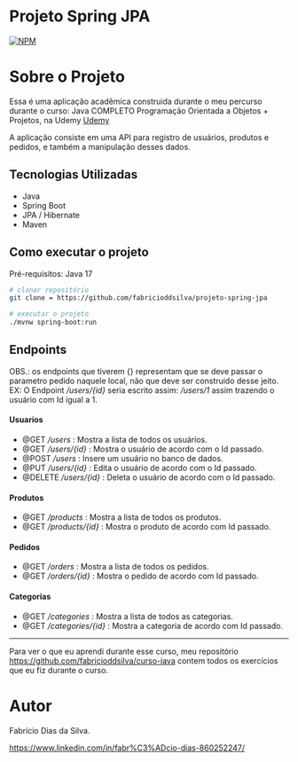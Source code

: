 # Projeto Spring JPA
[![NPM](https://img.shields.io/npm/l/react)](https://github.com/fabricioddsilva/projeto-spring-jpa/blob/main/LICENSE)

# Sobre o Projeto
Essa é uma aplicação acadêmica construida durante o meu percurso durante o curso: Java COMPLETO Programação Orientada a Objetos + Projetos, na Udemy [Udemy](https://www.udemy.com/ "Site da Udemy")  

A aplicação consiste em uma API para registro de usuários, produtos e pedidos, e também a manipulação desses dados.

## Tecnologias Utilizadas
- Java
- Spring Boot
- JPA / Hibernate
- Maven

## Como executar o projeto
Pré-requisitos: Java 17

```bash
# clonar repositório
git clone = https://github.com/fabricioddsilva/projeto-spring-jpa

# executar o projeto
./mvnw spring-boot:run
```

## Endpoints

  OBS.: os endpoints que tiverem {} representam que se deve passar o parametro pedido naquele local, não que deve ser construido desse jeito.  
  EX: O Endpoint _/users/{id}_ seria escrito assim: _/users/1_ assim trazendo o usuário com Id igual a 1.

#### Usuarios
- @GET _/users_ : Mostra a lista de todos os usuários.
- @GET _/users/{id}_ : Mostra o usuário de acordo com o Id passado.
- @POST _/users_ : Insere um usuário no banco de dados.
- @PUT _/users/{id}_ : Edita o usuário de acordo com o Id passado.
- @DELETE _/users/{id}_ : Deleta o usuário de acordo com o Id passado.

#### Produtos
- @GET _/products_ : Mostra a lista de todos os produtos.
- @GET _/products/{id}_ : Mostra o produto de acordo com Id passado.
  
#### Pedidos
- @GET _/orders_ : Mostra a lista de todos os pedidos.
- @GET _/orders/{id}_ : Mostra o pedido de acordo com Id passado.
  
#### Categorias
- @GET _/categories_ : Mostra a lista de todos as categorias.
- @GET _/categories/{id}_ : Mostra a categoria de acordo com Id passado.

---
Para ver o que eu aprendi durante esse curso, meu repositório https://github.com/fabricioddsilva/curso-java contem todos
os exercícios que eu fiz durante o curso.

# Autor

Fabrício Dias da Silva.  

https://www.linkedin.com/in/fabr%C3%ADcio-dias-860252247/

